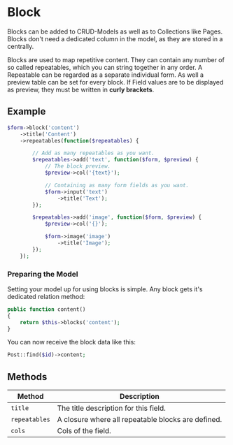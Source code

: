 # Block

Blocks can be added to CRUD-Models as well as to Collections like Pages. Blocks don't need a dedicated column in the model, as they are stored in a centrally.

Blocks are used to map repetitive content. They can contain any number of so called repeatables, which you can string together in any order.
A Repeatable can be regarded as a separate individual form. As well a preview table can be set for every block. If Field values are to be displayed as preview, they must be written in **curly brackets**.

## Example

```php
$form->block('content')
    ->title('Content')
    ->repeatables(function($repeatables) {

        // Add as many repeatables as you want.
        $repeatables->add('text', function($form, $preview) {
            // The block preview.
            $preview->col('{text}');

            // Containing as many form fields as you want.
            $form->input('text')
                ->title('Text');
        });

        $repeatables->add('image', function($form, $preview) {
            $preview->col('{}');

            $form->image('image')
                ->title('Image');
        });
    });
```

### Preparing the Model

Setting your model up for using blocks is simple. Any block gets it's dedicated relation method:

```php
public function content()
{
    return $this->blocks('content');
}
```

You can now receive the block data like this:

```php
Post::find($id)->content;
```

## Methods

| Method        | Description                                        |
| ------------- | -------------------------------------------------- |
| `title`       | The title description for this field.              |
| `repeatables` | A closure where all repeatable blocks are defined. |
| `cols`        | Cols of the field.                                 |
